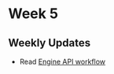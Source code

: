 # Week 5

## Weekly Updates

* Read [Engine API workflow](https://hackmd.io/@danielrachi/engine_api)

